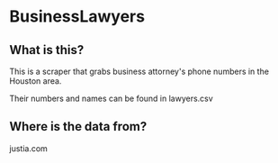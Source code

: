 # BusinessLawyers

## What is this?

This is a scraper that grabs business attorney's phone numbers in the Houston area.

Their numbers and names can be found in lawyers.csv

## Where is the data from?

justia.com
